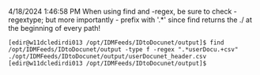 4/18/2024 1:46:58 PM
When using find and -regex, be sure to check -regextype; but more importantly - prefix with '.*' since find returns the ./ at the beginning of every path!

```
[edir@w11dcledirdi013 /opt/IDMFeeds/IDtoDocunet/output]$ find /opt/IDMFeeds/IDtoDocunet/output -type f -regex ".*userDocu.+csv"
./opt/IDMFeeds/IDtoDocunet/output/userDocunet_header.csv
[edir@w11dcledirdi013 /opt/IDMFeeds/IDtoDocunet/output]$
```